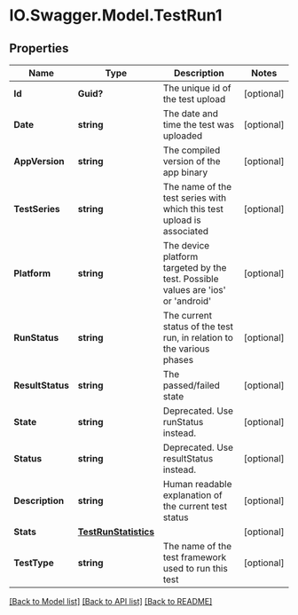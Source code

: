 # IO.Swagger.Model.TestRun1
## Properties

Name | Type | Description | Notes
------------ | ------------- | ------------- | -------------
**Id** | **Guid?** | The unique id of the test upload | [optional] 
**Date** | **string** | The date and time the test was uploaded | [optional] 
**AppVersion** | **string** | The compiled version of the app binary | [optional] 
**TestSeries** | **string** | The name of the test series with which this test upload is associated | [optional] 
**Platform** | **string** | The device platform targeted by the test. Possible values are &#x27;ios&#x27; or &#x27;android&#x27; | [optional] 
**RunStatus** | **string** | The current status of the test run, in relation to the various phases | [optional] 
**ResultStatus** | **string** | The passed/failed state | [optional] 
**State** | **string** | Deprecated. Use runStatus instead. | [optional] 
**Status** | **string** | Deprecated. Use resultStatus instead. | [optional] 
**Description** | **string** | Human readable explanation of the current test status | [optional] 
**Stats** | [**TestRunStatistics**](TestRunStatistics.md) |  | [optional] 
**TestType** | **string** | The name of the test framework used to run this test | [optional] 

[[Back to Model list]](../README.md#documentation-for-models) [[Back to API list]](../README.md#documentation-for-api-endpoints) [[Back to README]](../README.md)

